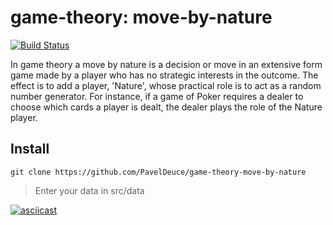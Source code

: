 # game-theory: move-by-nature

[![Build Status](https://travis-ci.org/PavelDeuce/Game-theory-Move-by-nature.svg?branch=master)](https://travis-ci.org/PavelDeuce/Game-theory-Move-by-nature)

In game theory a move by nature is a decision or move in an extensive form game made by a player who has no strategic interests in the outcome. The effect is to add a player, 'Nature', whose practical role is to act as a random number generator. For instance, if a game of Poker requires a dealer to choose which cards a player is dealt, the dealer plays the role of the Nature player.

## Install

`git clone https://github.com/PavelDeuce/game-theory-move-by-nature`

>Enter your data in src/data

[![asciicast](https://asciinema.org/a/IugeCiK5F2fizP0zZylwHhuXg.svg)](https://asciinema.org/a/IugeCiK5F2fizP0zZylwHhuXg)
